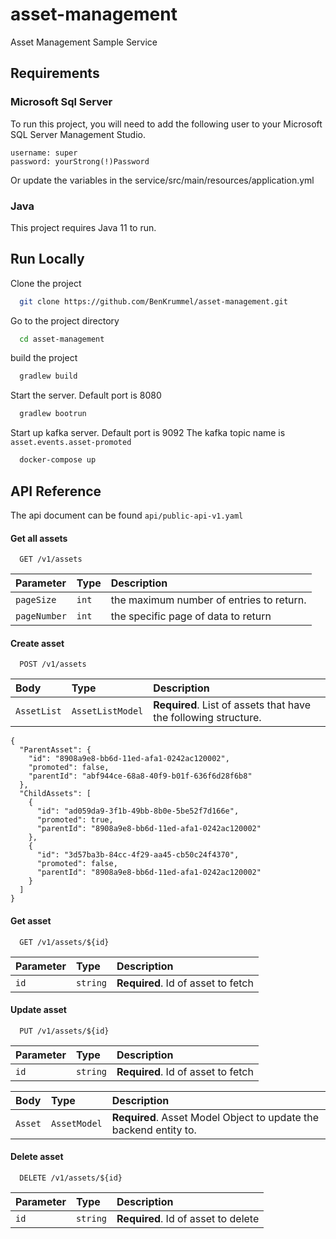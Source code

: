# asset-management
Asset Management Sample Service


## Requirements

### Microsoft Sql Server

To run this project, you will need to add the following user to your Microsoft SQL Server Management Studio. 
```
username: super
password: yourStrong(!)Password
```
Or update the variables in the service/src/main/resources/application.yml

### Java

This project requires Java 11 to run.

## Run Locally

Clone the project

```bash
  git clone https://github.com/BenKrummel/asset-management.git
```

Go to the project directory

```bash
  cd asset-management
```

build the project

```bash
  gradlew build
```

Start the server. Default port is 8080

```bash
  gradlew bootrun
```

Start up kafka server. Default port is 9092
The kafka topic name is `asset.events.asset-promoted`

```bash
  docker-compose up
```

## API Reference

The api document can be found
`api/public-api-v1.yaml`

#### Get all assets

```http
  GET /v1/assets
```

| Parameter | Type     | Description                |
| :-------- | :------- | :------------------------- |
| `pageSize` | `int` | the maximum number of entries to return. |
| `pageNumber` | `int` | the specific page of data to return|

#### Create asset

```http
  POST /v1/assets
```

| Body | Type     | Description                       |
| :-------- | :------- | :-------------------------------- |
| `AssetList`      | `AssetListModel` | **Required**. List of assets that have the following structure.|

```aidl
{
  "ParentAsset": {
    "id": "8908a9e8-bb6d-11ed-afa1-0242ac120002",
    "promoted": false,
    "parentId": "abf944ce-68a8-40f9-b01f-636f6d28f6b8"
  },
  "ChildAssets": [
    {
      "id": "ad059da9-3f1b-49bb-8b0e-5be52f7d166e",
      "promoted": true,
      "parentId": "8908a9e8-bb6d-11ed-afa1-0242ac120002"
    },
    {
      "id": "3d57ba3b-84cc-4f29-aa45-cb50c24f4370",
      "promoted": false,
      "parentId": "8908a9e8-bb6d-11ed-afa1-0242ac120002"
    }
  ]
}
```

#### Get asset

```http
  GET /v1/assets/${id}
```

| Parameter | Type     | Description                       |
| :-------- | :------- | :-------------------------------- |
| `id`      | `string` | **Required**. Id of asset to fetch |

#### Update asset

```http
  PUT /v1/assets/${id}
```

| Parameter | Type     | Description                       |
| :-------- | :------- | :-------------------------------- |
| `id`      | `string` | **Required**. Id of asset to fetch |

| Body | Type     | Description                       |
| :-------- | :------- | :-------------------------------- |
| `Asset`      | `AssetModel` | **Required**. Asset Model Object to update the backend entity to.|

#### Delete asset
```http
  DELETE /v1/assets/${id}
```

| Parameter | Type     | Description                       |
| :-------- | :------- | :-------------------------------- |
| `id`      | `string` | **Required**. Id of asset to delete |
